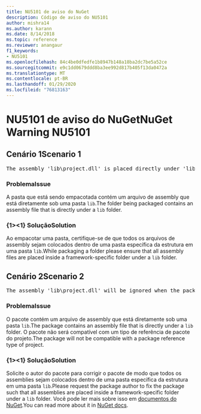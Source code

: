 ```yaml
---
title: NU5101 de aviso do NuGet
description: Código de aviso do NU5101
author: mishra14
ms.author: karann
ms.date: 8/14/2018
ms.topic: reference
ms.reviewer: anangaur
f1_keywords:
- NU5101
ms.openlocfilehash: 84c4be0dfedfe1b8947b148a18ba2dc7be5a52ce
ms.sourcegitcommit: e9c1dd0679ddd8ba3ee992d817b405f13da0472a
ms.translationtype: MT
ms.contentlocale: pt-BR
ms.lasthandoff: 01/29/2020
ms.locfileid: "76813163"
---
```

# <a name="nuget-warning-nu5101"></a><span data-ttu-id="9a310-103">NU5101 de aviso do NuGet</span><span class="sxs-lookup"><span data-stu-id="9a310-103">NuGet Warning NU5101</span></span>

## <a name="scenario-1"></a><span data-ttu-id="9a310-104">Cenário 1</span><span class="sxs-lookup"><span data-stu-id="9a310-104">Scenario 1</span></span>
<pre>The assembly 'lib\project.dll' is placed directly under 'lib' folder. It is recommended that assemblies be placed inside a framework-specific folder. Move it into a framework-specific folder.</pre>

### <a name="issue"></a><span data-ttu-id="9a310-105">Problema</span><span class="sxs-lookup"><span data-stu-id="9a310-105">Issue</span></span>

<span data-ttu-id="9a310-106">A pasta que está sendo empacotada contém um arquivo de assembly que está diretamente sob uma pasta `lib`.</span><span class="sxs-lookup"><span data-stu-id="9a310-106">The folder being packaged contains an assembly file that is directly under a `lib` folder.</span></span>


### <a name="solution"></a><span data-ttu-id="9a310-107">{1&gt;&lt;1} Solução</span><span class="sxs-lookup"><span data-stu-id="9a310-107">Solution</span></span>

<span data-ttu-id="9a310-108">Ao empacotar uma pasta, certifique-se de que todos os arquivos de assembly sejam colocados dentro de uma pasta específica da estrutura em uma pasta `lib`.</span><span class="sxs-lookup"><span data-stu-id="9a310-108">While packaging a folder please ensure that all assembly files are placed inside a framework-specific folder under a `lib` folder.</span></span>


## <a name="scenario-2"></a><span data-ttu-id="9a310-109">Cenário 2</span><span class="sxs-lookup"><span data-stu-id="9a310-109">Scenario 2</span></span>
<pre>The assembly 'lib\project.dll' will be ignored when the package is installed after the migration.</pre>

### <a name="issue"></a><span data-ttu-id="9a310-110">Problema</span><span class="sxs-lookup"><span data-stu-id="9a310-110">Issue</span></span>

<span data-ttu-id="9a310-111">O pacote contém um arquivo de assembly que está diretamente sob uma pasta `lib`.</span><span class="sxs-lookup"><span data-stu-id="9a310-111">The package contains an assembly file that is directly under a `lib` folder.</span></span> <span data-ttu-id="9a310-112">O pacote não será compatível com um tipo de referência de pacote do projeto.</span><span class="sxs-lookup"><span data-stu-id="9a310-112">The package will not be compatible with a package reference type of project.</span></span>


### <a name="solution"></a><span data-ttu-id="9a310-113">{1&gt;&lt;1} Solução</span><span class="sxs-lookup"><span data-stu-id="9a310-113">Solution</span></span>

<span data-ttu-id="9a310-114">Solicite o autor do pacote para corrigir o pacote de modo que todos os assemblies sejam colocados dentro de uma pasta específica da estrutura em uma pasta `lib`.</span><span class="sxs-lookup"><span data-stu-id="9a310-114">Please request the package author to fix the package such that all assemblies are placed inside a framework-specific folder under a `lib` folder.</span></span> <span data-ttu-id="9a310-115">Você pode ler mais sobre isso em [documentos do NuGet](../../consume-packages/migrate-packages-config-to-package-reference.md).</span><span class="sxs-lookup"><span data-stu-id="9a310-115">You can read more about it in [NuGet docs](../../consume-packages/migrate-packages-config-to-package-reference.md).</span></span>
